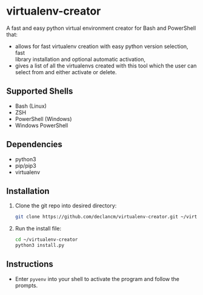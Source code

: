 # virtualenv-creator

A fast and easy python virtual environment creator for Bash and PowerShell that:

- allows for fast virtualenv creation with easy python version selection, fast\
  library installation and optional automatic activation,
- gives a list of all the virtualenvs created with this tool which the user can\
  select from and either activate or delete.

## Supported Shells

- Bash (Linux)
- ZSH
- PowerShell (Windows)
- Windows PowerShell

<!-- ## PowerShell Demo Video

<https://user-images.githubusercontent.com/90937622/145666970-28a7a39f-7852-4f28-a398-cee993c00f5e.mp4> -->

## Dependencies

<!-- need to test the program with different versions of python installed. -->
- python3
- pip/pip3
- virtualenv

## Installation

<!-- ### Bash Installation (Linux and Mac) -->

1. Clone the git repo into desired directory:

   ```bash
   git clone https://github.com/declancm/virtualenv-creator.git ~/virtualenv-creator
   ```

2. Run the install file:

   ```bash
   cd ~/virtualenv-creator
   python3 install.py
   ```

<!-- ### PowerShell Installation (Windows)

1. Clone the git repo:

   ```powershell
   git clone https://github.com/declancm/virtualenv-creator.git $HOME\Documents\virtualenv-creator
   ```

1. Run the installation script if you wish to add the alias to your profile.ps1:

    - For PowerShell:

      ```powershell
      pwsh /nologo -ExecutionPolicy Bypass $HOME\Documents\virtualenv-creator\install-PS.ps1
      ```

    - For Windows PowerShell:

      ```powershell
      PowerShell.exe /nologo -ExecutionPolicy Bypass $HOME\Documents\virtualenv-creator\install-WindowsPS.ps1
      ``` -->

## Instructions

- Enter `pyvenv` into your shell to activate the program and follow the prompts.

<!-- ### Bash Instructions (Linux and Mac)

**If install.sh script was run:**

1. Type `pyvenv` into Bash to run the script and create a python virtualenv.

**To manually run the script:**

1. Enter the following command into Bash:

   ```bash
   source ~/virtualenv-creator/pyvenv.sh
   ```

2. This alias can be added to `~/.bashrc` (if the file doesn't exist, create it),\
  to run the script with the command `pyvenv`:

   ```bash
   alias pyvenv='source ~/virtualenv-creator/pyvenv.sh'
   ```

### PowerShell Instructions (Windows)

_Note: Ensure powershell has the permission to run scripts so it can run it's\
own profile.ps1 script._

```powershell
Set-ExecutionPolicy -ExecutionPolicy RemoteSigned
```

**If install.ps1 script was run:**

1. Enter `pyvenv` into PowerShell to run the script and create a python virtualenv.

**To manually run the script:**

_Note: For Windows PowerShell (the old version), replace all instances of\
'pwsh' with 'powershell'._

1. Enter the following command into PowerShell:

   ```powershell
   pwsh /nologo -ExecutionPolicy Bypass -NoExit -File $HOME\Documents\virtualenv-creator\pyvenv-PS.ps1
   ```

2. An alias can be added to the location output by `echo $profile` (if the file\
  doesn't exist, create it), to run the script with the command `pyvenv`

   ```powershell
   function runPyvenv { Invoke-Expression "pwsh /nologo -ExecutionPolicy `
     Bypass -NoExit -File $HOME\Documents\virtualenv-creator\pyvenv-PS.ps1" }
   Set-Alias pyvenv runPyvenv
   ``` -->
